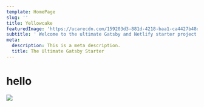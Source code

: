```yaml
---
template: HomePage
slug: ''
title: Yellowcake
featuredImage: 'https://ucarecdn.com/159203d3-881d-4218-baa1-ca4427b48d0d/'
subtitle: ' Welcome to the ultimate Gatsby and Netlify starter project.'
meta:
  description: This is a meta description.
  title: The Ultimate Gatsby Starter
---
```


<h1>hello</h1>

![](https://ucarecdn.com/148595ac-f5d0-4e90-9199-713dd217b276/)

